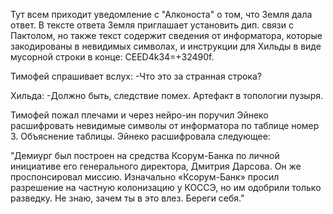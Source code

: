 Тут всем приходит уведомление с "Алконоста" о том, что Земля дала ответ. В тексте ответа Земля приглашает установить дип. связи с Пактолом, но также текст содержит сведения от информатора, которые закодированы в невидимых символах, и инструкции для Хильды в виде мусорной строки в конце: CEED4k34=+32490f.

Тимофей спрашивает вслух:
-Что это за странная строка?

Хильда:
-Должно быть, следствие помех. Артефакт в топологии пузыря.

Тимофей пожал плечами и через нейро-ин поручил Эйнеко расшифровать невидимые символы от информатора по таблице номер 3. Объяснение таблицы. Эйнеко расшифровала следующее:

"Демиург был построен на средства Ксорум-Банка по личной инициативе его генерального директора, Дмитрия Дарсова. Он же проспонсировал миссию. Изначально «Ксорум-Банк» просил разрешение на частную колонизацию у КОССЭ, но им одобрили только разведку. Не знаю, зачем ты в это влез. Береги себя."


